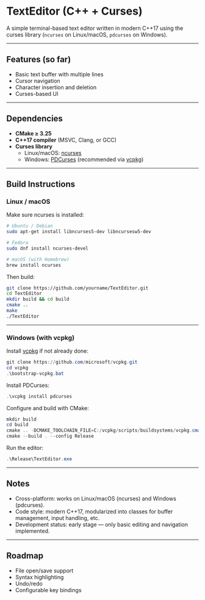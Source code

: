 # TextEditor (C++ + Curses)

A simple terminal-based text editor written in modern C++17 using the curses library (`ncurses` on Linux/macOS, `pdcurses` on Windows).

---

## Features (so far)

- Basic text buffer with multiple lines
- Cursor navigation
- Character insertion and deletion
- Curses-based UI

---

## Dependencies

- **CMake ≥ 3.25**
- **C++17 compiler** (MSVC, Clang, or GCC)
- **Curses library**
  - Linux/macOS: [ncurses](https://invisible-island.net/ncurses/)
  - Windows: [PDCurses](https://pdcurses.sourceforge.io/) (recommended via [vcpkg](https://github.com/microsoft/vcpkg))

---

## Build Instructions

### Linux / macOS

Make sure ncurses is installed:

```bash
# Ubuntu / Debian
sudo apt-get install libncurses5-dev libncursesw5-dev

# Fedora
sudo dnf install ncurses-devel

# macOS (with Homebrew)
brew install ncurses
```

Then build:

```bash
git clone https://github.com/yourname/TextEditor.git
cd TextEditor
mkdir build && cd build
cmake ..
make
./TextEditor
```

---

### Windows (with vcpkg)

Install [vcpkg](https://github.com/microsoft/vcpkg) if not already done:

```powershell
git clone https://github.com/microsoft/vcpkg.git
cd vcpkg
.\bootstrap-vcpkg.bat
```

Install PDCurses:

```powershell
.\vcpkg install pdcurses
```

Configure and build with CMake:

```powershell
mkdir build
cd build
cmake .. -DCMAKE_TOOLCHAIN_FILE=C:/vcpkg/scripts/buildsystems/vcpkg.cmake
cmake --build . --config Release
```

Run the editor:

```powershell
.\Release\TextEditor.exe
```

---

## Notes

* Cross-platform: works on Linux/macOS (ncurses) and Windows (pdcurses).
* Code style: modern C++17, modularized into classes for buffer management, input handling, etc.
* Development status: early stage — only basic editing and navigation implemented.

---

## Roadmap

* File open/save support
* Syntax highlighting
* Undo/redo
* Configurable key bindings
